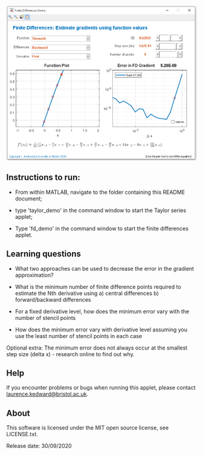 <img width="600" alt="fd_app_screenshot" src="https://raw.githubusercontent.com/farg-bristol/numerical-methods-apps/main/finite_differences/screenshot_fd.png">

## Instructions to run:

- From within MATLAB, navigate to the folder containing this README document;

- type 'taylor_demo' in the command window to start the Taylor series applet;

- Type 'fd_demo' in the command window to start the finite differences applet.

## Learning questions

- What two approaches can be used to decrease the error in the gradient approximation?

- What is the minimum number of finite difference points required to estimate the Nth derivative using
  a) central differences
  b) forward/backward differences

- For a fixed derivative level, how does the minimum error vary with the number of stencil points

- How does the minimum error vary with derivative level assuming you use the least number of stencil points in each case

Optional extra:
The minimum error does not always occur at the smallest step size (delta x) - research online to find out why.

## Help

If you encounter problems or bugs when running this applet, please contact laurence.kedward@bristol.ac.uk.

## About

This software is licensed under the MIT open source license, see LICENSE.txt.

Release date: 30/09/2020 

